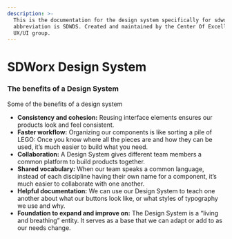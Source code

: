 ```yaml
---
description: >-
  This is the documentation for the design system specifically for sdworx.  The
  abbreviation is SDWDS. Created and maintained by the Center Of Excellense
  UX/UI group.
---
```


# SDWorx Design System

### The benefits of a Design System

Some of the benefits of a design system

* **Consistency and cohesion:** Reusing interface elements ensures our products look and feel consistent.
* **Faster workflow:** Organizing our components is like sorting a pile of LEGO: Once you know where all the pieces are and how they can be used, it’s much easier to build what you need.
* **Collaboration:** A Design System gives different team members a common platform to build products together.
* **Shared vocabulary:** When our team speaks a common language, instead of each discipline having their own name for a component, it’s much easier to collaborate with one another.
* **Helpful documentation:** We can use our Design System to teach one another about what our buttons look like, or what styles of typography we use and why.
* **Foundation to expand and improve on:** The Design System is a “living and breathing” entity. It serves as a base that we can adapt or add to as our needs change.

